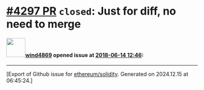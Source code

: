# [\#4297 PR](https://github.com/ethereum/solidity/pull/4297) `closed`: Just for diff, no need to merge

#### <img src="https://avatars.githubusercontent.com/u/1937717?v=4" width="50">[wind4869](https://github.com/wind4869) opened issue at [2018-06-14 12:46](https://github.com/ethereum/solidity/pull/4297):






-------------------------------------------------------------------------------



[Export of Github issue for [ethereum/solidity](https://github.com/ethereum/solidity). Generated on 2024.12.15 at 06:45:24.]

